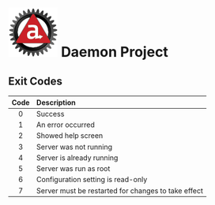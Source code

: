 # ![Appc Daemon logo](../images/appc-daemon.png) Daemon Project

## Exit Codes

| Code  | Description                                          |
| :---: | :--------------------------------------------------- |
| 0     | Success                                              |
| 1     | An error occurred                                    |
| 2     | Showed help screen                                   |
| 3     | Server was not running                               |
| 4     | Server is already running                            |
| 5     | Server was run as root                               |
| 6     | Configuration setting is read-only                   |
| 7     | Server must be restarted for changes to take effect  |
